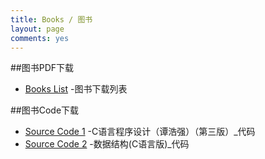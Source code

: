 ```yaml
---
title: Books / 图书
layout: page
comments: yes
---
```


##图书PDF下载

* [Books List](http://pan.baidu.com/s/1pJNQq1P) -图书下载列表



##图书Code下载

* [Source Code 1](http://hopehook.com/book/code/C_code.rar) -C语言程序设计（谭浩强）（第三版）_代码
* [Source Code 2](http://hopehook.com/book/code/C_code_for_data_structure.rar) -数据结构(C语言版)_代码


